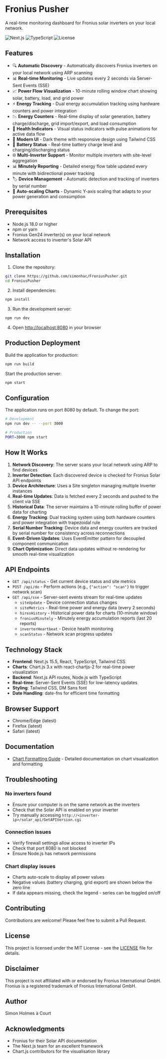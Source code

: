# Fronius Pusher

A real-time monitoring dashboard for Fronius solar inverters on your local network.

![Next.js](https://img.shields.io/badge/Next.js-15.5.3-black)
![TypeScript](https://img.shields.io/badge/TypeScript-5.0-blue)
![License](https://img.shields.io/badge/License-MIT-green)

## Features

- 🔍 **Automatic Discovery** - Automatically discovers Fronius inverters on your local network using ARP scanning
- 📊 **Real-time Monitoring** - Live updates every 2 seconds via Server-Sent Events (SSE)
- 📈 **Power Flow Visualization** - 10-minute rolling window chart showing solar, battery, load, and grid power
- ⚡ **Energy Tracking** - Dual energy accumulation tracking using hardware counters and power integration
- 📉 **Energy Counters** - Real-time display of solar generation, battery charge/discharge, grid import/export, and load consumption
- 💚 **Health Indicators** - Visual status indicators with pulse animations for active data flow
- 🎨 **Modern UI** - Dark theme with responsive design using Tailwind CSS
- 🔋 **Battery Status** - Real-time battery charge level and charging/discharging status
- 🌐 **Multi-Inverter Support** - Monitor multiple inverters with site-level aggregation
- 📊 **Minutely Reporting** - Detailed energy flow table updated every minute with bidirectional power tracking
- 🏷️ **Device Management** - Automatic detection and tracking of inverters by serial number
- 📐 **Auto-scaling Charts** - Dynamic Y-axis scaling that adapts to your power generation and consumption

## Prerequisites

- Node.js 18.0 or higher
- npm or yarn
- Fronius Gen24 inverter(s) on your local network
- Network access to inverter's Solar API

## Installation

1. Clone the repository:
```bash
git clone https://github.com/simonhac/FroniusPusher.git
cd FroniusPusher
```

2. Install dependencies:
```bash
npm install
```

3. Run the development server:
```bash
npm run dev
```

4. Open [http://localhost:8080](http://localhost:8080) in your browser

## Production Deployment

Build the application for production:
```bash
npm run build
```

Start the production server:
```bash
npm start
```

## Configuration

The application runs on port 8080 by default. To change the port:

```bash
# Development
npm run dev -- --port 3000

# Production
PORT=3000 npm start
```

## How It Works

1. **Network Discovery**: The server scans your local network using ARP to find devices
2. **Inverter Detection**: Each discovered device is checked for Fronius Solar API endpoints
3. **Device Architecture**: Uses a Site singleton managing multiple Inverter instances
4. **Real-time Updates**: Data is fetched every 2 seconds and pushed to the client via SSE
5. **Historical Data**: The server maintains a 10-minute rolling buffer of power data for charting
6. **Energy Tracking**: Dual tracking system using both hardware counters and power integration with trapezoidal rule
7. **Serial Number Tracking**: Device data and energy counters are tracked by serial number for consistency across reconnections
8. **Event-Driven Updates**: Uses EventEmitter pattern for decoupled component communication
9. **Chart Optimization**: Direct data updates without re-rendering for smooth real-time visualization

## API Endpoints

- `GET /api/status` - Get current device status and site metrics
- `POST /api/do` - Perform actions (e.g., `{"action": "scan"}` to trigger network scan)
- `GET /api/sse` - Server-sent events stream for real-time updates
  - `siteUpdate` - Device connection status changes
  - `siteMetrics` - Real-time power and energy data (every 2 seconds)
  - `hiresHistory` - Historical power data for charts (10-minute window)
  - `froniusMinutely` - Minutely energy accumulation reports (last 20 reports)
  - `inverterHeartbeat` - Device health monitoring
  - `scanStatus` - Network scan progress updates

## Technology Stack

- **Frontend**: Next.js 15.5, React, TypeScript, Tailwind CSS
- **Charts**: Chart.js 3.x with react-chartjs-2 for real-time power visualization
- **Backend**: Next.js API routes, Node.js with TypeScript
- **Real-time**: Server-Sent Events (SSE) for low-latency updates
- **Styling**: Tailwind CSS, DM Sans font
- **Date Handling**: date-fns for efficient time formatting

## Browser Support

- Chrome/Edge (latest)
- Firefox (latest)
- Safari (latest)

## Documentation

- [Chart Formatting Guide](docs/chart-formatting.md) - Detailed documentation on chart visualization and formatting

## Troubleshooting

### No inverters found
- Ensure your computer is on the same network as the inverters
- Check that the Solar API is enabled on your inverter
- Try manually accessing `http://<inverter-ip>/solar_api/GetAPIVersion.cgi`

### Connection issues
- Verify firewall settings allow access to inverter IPs
- Check that port 8080 is not blocked
- Ensure Node.js has network permissions

### Chart display issues
- Charts auto-scale to display all power values
- Negative values (battery charging, grid export) are shown below the zero line
- If data appears missing, check the legend - series can be toggled on/off

## Contributing

Contributions are welcome! Please feel free to submit a Pull Request.

## License

This project is licensed under the MIT License - see the [LICENSE](LICENSE) file for details.

## Disclaimer

This project is not affiliated with or endorsed by Fronius International GmbH. Fronius is a registered trademark of Fronius International GmbH.

## Author

Simon Holmes à Court

## Acknowledgments

- Fronius for their Solar API documentation
- The Next.js team for an excellent framework
- Chart.js contributors for the visualisation library